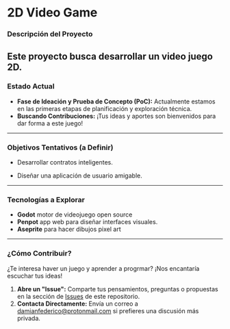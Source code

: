 # 2D Video Game


### **Descripción del Proyecto**

Este proyecto busca desarrollar un video juego 2D.
---

### **Estado Actual**

- **Fase de Ideación y Prueba de Concepto (PoC):** Actualmente estamos en las primeras etapas de planificación y exploración técnica.
- **Buscando Contribuciones:** ¡Tus ideas y aportes son bienvenidos para dar forma a este juego!

---

### **Objetivos Tentativos (a Definir)**

- Desarrollar contratos inteligentes.

- Diseñar una aplicación de usuario amigable.

---

### **Tecnologías a Explorar**

- **Godot** motor de videojuego open source
- **Penpot** app web para diseñar interfaces visuales.
- **Aseprite** para hacer dibujos pixel art

---

### **¿Cómo Contribuir?**

¿Te interesa haver un juego y aprender a progrmar? ¡Nos encantaría escuchar tus ideas!

1. **Abre un "Issue":** Comparte tus pensamientos, preguntas o propuestas en la sección de [Issues](https://github.com/Firet/Vegan-Data/issues) de este repositorio.
2. **Contacta Directamente:** Envía un correo a damianfederico@protonmail.com si prefieres una discusión más privada.
